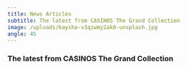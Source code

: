 ```yaml
---
title: News Articles
subtitle: The latest from CASINOS The Grand Collection
image: /uploads/kaysha-v3qzwmy2ak0-unsplash.jpg
angle: 45
---
```

### The latest from CASINOS The Grand Collection
